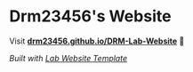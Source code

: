 
# Drm23456's Website

Visit **[drm23456.github.io/DRM-Lab-Website](https://drm23456.github.io/DRM-Lab-Website)** 🚀

_Built with [Lab Website Template](https://greene-lab.gitbook.io/lab-website-template-docs)_

